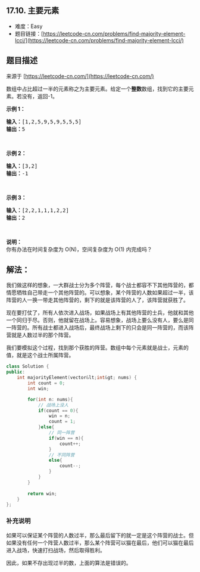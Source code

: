 ##  17.10. 主要元素

- 难度：Easy
- 题目链接：[https://leetcode-cn.com/problems/find-majority-element-lcci/](https://leetcode-cn.com/problems/find-majority-element-lcci/)


## 题目描述

来源于 [https://leetcode-cn.com/](https://leetcode-cn.com/)

<p>数组中占比超过一半的元素称之为主要元素。给定一个<strong>整数</strong>数组，找到它的主要元素。若没有，返回-1。</p>

<p><strong>示例 1：</strong></p>

<pre><strong>输入：</strong>[1,2,5,9,5,9,5,5,5]
<strong>输出：</strong>5</pre>

<p>&nbsp;</p>

<p><strong>示例 2：</strong></p>

<pre><strong>输入：</strong>[3,2]
<strong>输出：</strong>-1</pre>

<p>&nbsp;</p>

<p><strong>示例 3：</strong></p>

<pre><strong>输入：</strong>[2,2,1,1,1,2,2]
<strong>输出：</strong>2</pre>

<p>&nbsp;</p>

<p><strong>说明：</strong><br>
你有办法在时间复杂度为 O(N)，空间复杂度为 O(1) 内完成吗？</p>


## 解法：


我们做这样的想象，一大群战士分为多个阵营，每个战士都容不下其他阵营的，都情愿牺牲自己带走一个其他阵营的。可以想象，某个阵营的人数如果超过一半，该阵营的人一换一带走其他阵营的，剩下的就是该阵营的人了，该阵营就获胜了。


现在要打仗了，所有人依次进入战场，如果战场上有其他阵营的士兵，他就和其他一个同归于尽。否则，他就留在战场上。容易想象，战场上要么没有人，要么是同一阵营的。所有战士都进入战场后，最终战场上剩下的只会是同一阵营的，而该阵营就是人数过半的那个阵营。

我们要模拟这个过程，找到那个获胜的阵营。数组中每个元素就是战士，元素的值，就是这个战士所属阵营。


```cpp
class Solution {
public:
    int majorityElement(vector&lt;int&gt; nums) {
        int count = 0;
        int win;

        for(int n: nums){
            // 战场上没人
            if(count == 0){
                win = n;
                count = 1;
            }else{
                // 同一阵营
                if(win == n){
                    count++;
                }
                // 不同阵营
                else{
                    count--;
                }
            }
        }
        
        return win;
    }
};
```

### 补充说明

如果可以保证某个阵营的人数过半，那么最后留下的就一定是这个阵营的战士。但如果没有任何一个阵营人数过半，那么某个阵营可以猫在最后，他们可以猫在最后进入战场，快速打扫战场，然后取得胜利。

因此，如果不存出现过半的数，上面的算法是错误的。